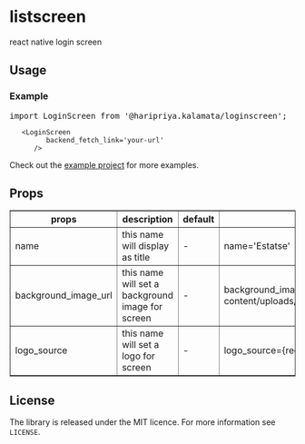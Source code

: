 # listscreen
react native login screen

Usage
------------------
<h3>Example</h3>

<pre>
import LoginScreen from '@haripriya.kalamata/loginscreen';  
</pre>

    
        
       <LoginScreen    
             backend_fetch_link='your-url'
          />
         
 
 Check out the <a href="https://snack.expo.io/rkPagvsWB">example project</a> for more examples.
 
 Props
 -----
 <table border="1" width="500">
<tr>
<th>props</th>
<th>description</th>
<th>default</th>
<th>example</th>
</tr>  
<tr>
<td>name</td>
<td>this name will display as title</td>
<td>-</td>
<td>name='Estatse'</td>
</tr>
<tr>
<td>background_image_url</td>
<td>this name will set a background image for screen</td>
<td>-</td>
<td>background_image_url= {{uri: 'https://aboutreact.com/wp-content/uploads/2018/08/8f17765c523f5b75f3dc60ae145e9df7.jpg',}}</td>
</tr>
<tr>
<td>logo_source</td>
<td>this name will set a logo for screen</td>
<td>-</td>
<td>logo_source={require("<example.png>")} </td>
</tr>
</table>
           
      
License
-------
The library is released under the MIT licence. For more information see <code>LICENSE</code>.

           
